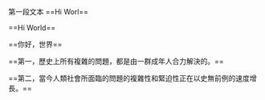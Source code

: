 第一段文本
==Hi Worl==

==Hi World==

==你好，世界==

==第一，歷史上所有複雜的問題，都是由一群成年人合力解決的。==

==第二，當今人類社會所面臨的問題的複雜性和緊迫性正在以史無前例的速度增長。==

